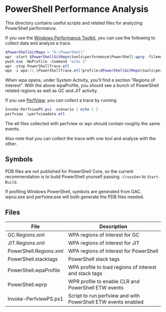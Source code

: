 
# PowerShell Performance Analysis

This directory contains useful scripts and related files for analyzing PowerShell performance.

If you use the [Windows Performance Toolkit](https://learn.microsoft.com/en-us/windows-hardware/test/wpt/), you can use the following to collect data and analyze a trace.

```PowerShell
$PowerShellGitRepo = "D:\PowerShell"
wpr -start $PowerShellGitRepo\tools\performance\PowerShell.wprp -filemode
pwsh.exe -NoProfile -Command "echo 1"
wpr -stop PowerShellTrace.etl
wpa -i wpa://.\PowerShellTrace.etl?profile=$PowerShellGitRepo\tools\performance\PowerShell.wpaProfile
```

When wpa opens, under System Activity, you'll find a section "Regions of Interest".
With the above wpaProfile, you should see a bunch of PowerShell related regions as well as GC and JIT activity.

If you use [PerfView](https://github.com/microsoft/perfview), you can collect a trace by running

```PowerShell
Invoke-PerfviewPS.ps1 -scenario { echo 1 }
perfview .\perfviewdata.etl
```

The etl files collected with perfview or wpr should contain roughly the same events.

Also note that you can collect the trace with one tool and analyze with the other.

## Symbols

PDB files are not published for PowerShell Core,
so the current recommendation is to build PowerShell yourself passing `-CrossGen` to `Start-Build`.

If profiling Windows PowerShell, symbols are generated from GAC.
wprui.exe and perfview.exe will both generate the PDB files needed.

## Files

| File | Description |
| ---- | ----------- |
| GC.Regions.xml | WPA regions of interest for GC |
| JIT.Regions.xml | WPA regions of interest for JIT |
| PowerShell.Regions.xml | WPA regions of interest for PowerShell |
| PowerShell.stacktags | PowerShell stack tags |
| PowerShell.wpaProfile | WPA profile to load regions of interest and stack tags |
| PowerShell.wprp | WPR profile to enable CLR and PowerShell ETW events |
| Invoke-PerfviewPS.ps1 | Script to run perfview and with PowerShell ETW events enabled |


